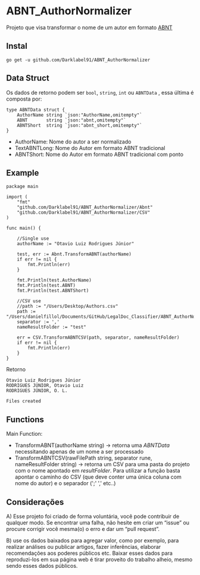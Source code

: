 # ABNT_AuthorNormalizer
Projeto que visa transformar o nome de um autor em formato [ABNT](https://www.eco.unicamp.br/biblioteca/images/arquivos/pdf/NBR_6023__2002_-_Referencias.pdf)

## Instal
``` go get -u github.com/Darklabel91/ABNT_AuthorNormalizer ```

## Data Struct
Os dados de retorno podem ser ```bool```, ```string```, ```int``` ou ```ABNTData``` , essa última é composta por:

``` 
type ABNTData struct {
	AuthorName string `json:"AuthorName,omitempty"`
	ABNT       string `json:"abnt,omitempty"`
	ABNTShort  string `json:"abnt_short,omitempty"`
}
```

- AuthorName: Nome do autor a ser normalizado
- TextABNTLong: Nome do Autor em formato ABNT tradicional
- ABNTShort: Nome do Autor em formato ABNT tradicional com ponto 

## Example

``` 
package main

import (
	"fmt"
	"github.com/Darklabel91/ABNT_AuthorNormalizer/Abnt"
	"github.com/Darklabel91/ABNT_AuthorNormalizer/CSV"
)

func main() {

	//Single use
	authorName := "Otavio Luiz Rodrigues Júnior"

	test, err := Abnt.TransformABNT(authorName)
	if err != nil {
		fmt.Println(err)
	}

	fmt.Println(test.AuthorName)
	fmt.Println(test.ABNT)
	fmt.Println(test.ABNTShort)

	//CSV use
	//path := "/Users/Desktop/Authors.csv"
	path := "/Users/danielfillol/Documents/GitHub/LegalDoc_Classifier/ABNT_AuthorNormalizer/CSV/authors.csv"
	separator := ','
	nameResultFolder := "test"

	err = CSV.TransformABNTCSV(path, separator, nameResultFolder)
	if err != nil {
		fmt.Println(err)
	}
}
 ```
Retorno
``` 
Otavio Luiz Rodrigues Júnior
RODRIGUES JÚNIOR, Otavio Luiz
RODRIGUES JÚNIOR, O. L.

Files created

 ```

## Functions

Main Function:
- TransformABNT(authorName string) -> retorna uma *ABNTData* necessitando apenas de um nome a ser processado
- TransformABNTCSV(rawFilePath string, separator rune, nameResultFolder string) -> retorna um CSV para uma pasta do projeto com o nome apontado em *resultFolder*. Para utilizar a função basta apontar o caminho do CSV (que deve conter uma única coluna com nome do autor) e o separador (';' ',' etc..)


## Considerações
A) Esse projeto foi criado de forma voluntária, você pode contribuir de qualquer modo. Se encontrar uma falha, não hesite em criar um “issue” ou  procure corrigir você mesma(o) o erro e dar um “pull request”.

B) use os dados baixados para agregar valor, como por exemplo, para realizar análises ou publicar artigos, fazer inferências, elaborar recomendações aos poderes públicos etc. Baixar esses dados para reproduzi-los em sua página web é tirar proveito do trabalho alheio, mesmo sendo esses dados públicos.
